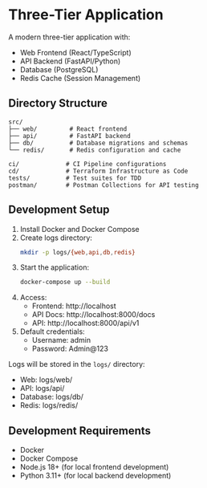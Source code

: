 # Three-Tier Application

A modern three-tier application with:
- Web Frontend (React/TypeScript)
- API Backend (FastAPI/Python)
- Database (PostgreSQL)
- Redis Cache (Session Management)

## Directory Structure
```
src/
├── web/         # React frontend
├── api/         # FastAPI backend
├── db/          # Database migrations and schemas
└── redis/       # Redis configuration and cache

ci/             # CI Pipeline configurations
cd/             # Terraform Infrastructure as Code
tests/          # Test suites for TDD
postman/        # Postman Collections for API testing
```

## Development Setup

1. Install Docker and Docker Compose
2. Create logs directory:
   ```bash
   mkdir -p logs/{web,api,db,redis}
   ```
3. Start the application:
   ```bash
   docker-compose up --build
   ```
4. Access:
   - Frontend: http://localhost
   - API Docs: http://localhost:8000/docs
   - API: http://localhost:8000/api/v1
5. Default credentials:
   - Username: admin
   - Password: Admin@123

Logs will be stored in the `logs/` directory:
- Web: logs/web/
- API: logs/api/
- Database: logs/db/
- Redis: logs/redis/

## Development Requirements
- Docker
- Docker Compose
- Node.js 18+ (for local frontend development)
- Python 3.11+ (for local backend development)
